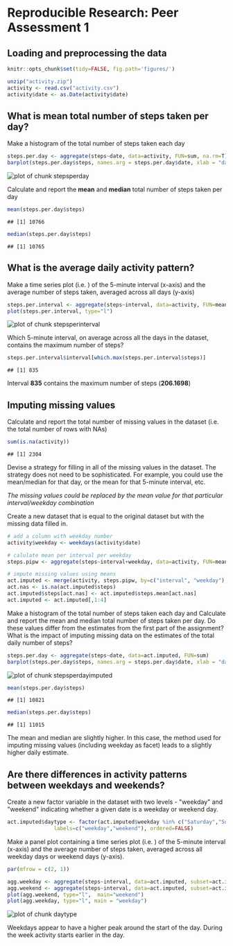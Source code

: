# Reproducible Research: Peer Assessment 1


## Loading and preprocessing the data


```r
knitr::opts_chunk$set(tidy=FALSE, fig.path='figures/')

unzip("activity.zip")
activity <- read.csv("activity.csv")
activity$date <- as.Date(activity$date)
```


## What is mean total number of steps taken per day?

Make a histogram of the total number of steps taken each day

```r
steps.per.day <- aggregate(steps~date, data=activity, FUN=sum, na.rm=T)
barplot(steps.per.day$steps, names.arg = steps.per.day$date, xlab = "date", ylab = "total steps")
```

![plot of chunk stepsperday](figures/stepsperday.png) 
  
Calculate and report the **mean** and **median** total number of steps taken per day

```r
mean(steps.per.day$steps)
```

```
## [1] 10766
```

```r
median(steps.per.day$steps)
```

```
## [1] 10765
```


## What is the average daily activity pattern?

Make a time series plot (i.e. ) of the 5-minute interval (x-axis) and the average number of steps taken, averaged across all days (y-axis)

```r
steps.per.interval <- aggregate(steps~interval, data=activity, FUN=mean)
plot(steps.per.interval, type="l")
```

![plot of chunk stepsperinterval](figures/stepsperinterval.png) 
  
Which 5-minute interval, on average across all the days in the dataset, contains the maximum number of steps?

```r
steps.per.interval$interval[which.max(steps.per.interval$steps)]
```

```
## [1] 835
```
Interval **835** contains the maximum number of steps (**206.1698**)

## Imputing missing values

Calculate and report the total number of missing values in the dataset (i.e. the total number of rows with NAs)

```r
sum(is.na(activity))
```

```
## [1] 2304
```

Devise a strategy for filling in all of the missing values in the dataset. The strategy does not need to be sophisticated. For example, you could use the mean/median for that day, or the mean for that 5-minute interval, etc.
  
*The missing values could be replaced by the mean value for that particular interval/weekday combination*

Create a new dataset that is equal to the original dataset but with the missing data filled in.




```r
# add a column with weekday number
activity$weekday <- weekdays(activity$date)

# calulate mean per interval per weekday
steps.pipw <- aggregate(steps~interval+weekday, data=activity, FUN=mean)

# impute missing values using means
act.imputed <- merge(activity, steps.pipw, by=c("interval", "weekday"), suffixes=c("",".mean"))
act.nas <- is.na(act.imputed$steps)
act.imputed$steps[act.nas] <- act.imputed$steps.mean[act.nas]
act.imputed <- act.imputed[,1:4]
```

Make a histogram of the total number of steps taken each day and Calculate and report the mean and median total number of steps taken per day. Do these values differ from the estimates from the first part of the assignment? What is the impact of imputing missing data on the estimates of the total daily number of steps?
  

```r
steps.per.day <- aggregate(steps~date, data=act.imputed, FUN=sum)
barplot(steps.per.day$steps, names.arg = steps.per.day$date, xlab = "date", ylab = "total steps")
```

![plot of chunk stepsperdayimputed](figures/stepsperdayimputed.png) 

```r
mean(steps.per.day$steps)
```

```
## [1] 10821
```

```r
median(steps.per.day$steps)
```

```
## [1] 11015
```
  
The mean and median are slightly higher. In this case, the method used for imputing missing values (including weekday as facet) leads to a slightly higher daily estimate. 
  

## Are there differences in activity patterns between weekdays and weekends?

Create a new factor variable in the dataset with two levels - "weekday" and "weekend" indicating whether a given date is a weekday or weekend day.


```r
act.imputed$daytype <- factor(act.imputed$weekday %in% c("Saturday","Sunday"), 
               labels=c("weekday","weekend"), ordered=FALSE)
```

Make a panel plot containing a time series plot (i.e. ) of the 5-minute interval (x-axis) and the average number of steps taken, averaged across all weekday days or weekend days (y-axis).


```r
par(mfrow = c(2, 1))

agg.weekday <- aggregate(steps~interval, data=act.imputed, subset=act.imputed$daytype=="weekday", FUN=mean)
agg.weekend <- aggregate(steps~interval, data=act.imputed, subset=act.imputed$daytype=="weekend", FUN=mean)
plot(agg.weekend, type="l",  main="weekend")
plot(agg.weekday, type="l", main = "weekday")
```

![plot of chunk daytype](figures/daytype.png) 
  
Weekdays appear to have a higher peak around the start of the day. During the week activity starts earlier in the day.



